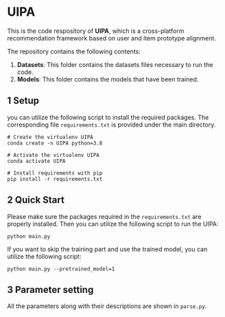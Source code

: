 # UIPA
This is the code respository of **UIPA**, which is a cross-platform recommendation framework based on user and item prototype alignment. 

The repository contains the following contents:

1. **Datasets**: This folder contains the datasets files necessary to run the code.
2. **Models**: This folder contains the models that have been trained.

## 1 Setup
you can utilize the following script to install the required packages. The corresponding file `requirements.txt` is provided under the main directory.
```
# Create the virtualenv UIPA
conda create -n UIPA python=3.8

# Activate the virtualenv UIPA
conda activate UIPA

# Install requirements with pip
pip install -r requirements.txt
```

## 2 Quick Start
Please make sure the packages required in the `requirements.txt` are properly installed. Then you can utilize the following script to run the UIPA:
```
python main.py
```
If you want to skip the training part and use the trained model, you can utilize the following script:
```
python main.py --pretrained_model=1
```

## 3 Parameter setting
All the parameters along with their descriptions are shown in `parse.py`.
